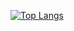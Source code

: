 [![Top Langs](https://github-readme-stats.vercel.app/api/top-langs/?username=YOUR_USERNAME&layout=compact&theme=dark&hide_border=true&langs_count=8)](https://github.com/anuraghazra/github-readme-stats)
